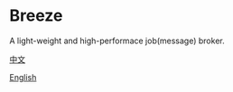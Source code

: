 # Breeze

A light-weight and high-performace job(message) broker.

[中文](https://github.com/limen/breeze/blob/master/README_cn.md)  

[English](https://github.com/limen/breeze/blob/master/README_en.md)
